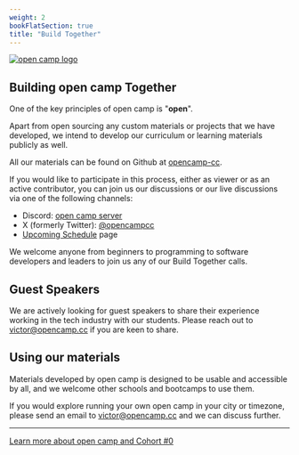 ```yaml
---
weight: 2
bookFlatSection: true
title: "Build Together"
---
```


[![open camp logo](/logo.png)](/)

## Building open camp Together

One of the key principles of open camp is "**open**".

Apart from open sourcing any custom materials or projects that we have
developed, we intend to develop our curriculum or learning materials publicly
as well.

All our materials can be found on Github at [opencamp-cc](https://github.com/opencamp-cc).

If you would like to participate in this process, either as viewer or as an
active contributor, you can join us our discussions or our live discussions via
one of the following channels:

- Discord: [open camp server](https://discord.gg/JVQVhQmQzk)
- X (formerly Twitter): [@opencampcc](https://twitter.com/opencampcc)
- [Upcoming Schedule](/docs/schedule) page

We welcome anyone from beginners to programming to software developers and
leaders to join us any of our Build Together calls.

## Guest Speakers

We are actively looking for guest speakers to share their experience working in
the tech industry with our students. Please reach out to victor@opencamp.cc
if you are keen to share.

## Using our materials

Materials developed by open camp is designed to be usable and accessible by all,
and we welcome other schools and bootcamps to use them.

If you would explore running your own open camp in your city or timezone, please
send an email to victor@opencamp.cc and we can discuss further.

---

[Learn more about open camp and Cohort #0](/)
